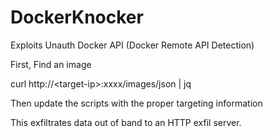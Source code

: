 # DockerKnocker
Exploits Unauth Docker API (Docker Remote API Detection)

First, Find an image

curl http://\<target-ip\>:xxxx/images/json | jq

Then update the scripts with the proper targeting information


This exfiltrates data out of band to an HTTP exfil server.
